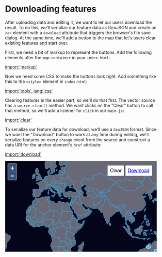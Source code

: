 # Downloading features

After uploading data and editing it, we want to let our users download the result.  To do this, we'll serialize our feature data as GeoJSON and create an `<a>` element with a `download` attribute that triggers the browser's file save dialog.  At the same time, we'll add a button to the map that let's users clear existing features and start over.

First, we need a bit of markup to represent the buttons.  Add the following elements after the `map-container` in your `index.html`:

[import:'markup'](../../../src/en/examples/vector/download.html)

Now we need some CSS to make the buttons look right.  Add something like this to the `<style>` element in `index.html`:

[import:'tools', lang:'css'](../../../src/en/examples/vector/download.html)

Clearing features is the easier part, so we'll do that first.  The vector source has a `source.clear()` method.  We want clicks on the "Clear" button to call that method, so we'll add a listener for `click` in our `main.js`:

[import:'clear'](../../../src/en/examples/vector/download.js)

To serialize our feature data for download, we'll use a `GeoJSON` format.  Since we want the "Download" button to work at any time during editing, we'll serialize features on every `change` event from the source and construct a data URI for the anchor element's `href` attribute:

[import:'download'](../../../src/en/examples/vector/download.js)

![Buttons to clear and download data](download.png)
